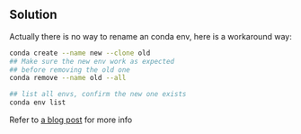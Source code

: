 ##  Solution
Actually there is no way to rename an conda env, here is a workaround way:

```bash
conda create --name new --clone old
## Make sure the new env work as expected 
## before removing the old one
conda remove --name old --all

## list all envs, confirm the new one exists
conda env list
```

Refer to [a blog post](https://www.scivision.dev/rename-conda-python-environment/) for more info